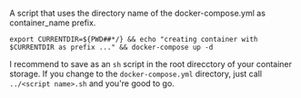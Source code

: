 A script that uses the directory name of the docker-compose.yml as container_name prefix.
```
export CURRENTDIR=${PWD##*/} && echo "creating container with $CURRENTDIR as prefix ..." && docker-compose up -d
```
I recommend to save as an `sh` script in the root direcctory of your container storage. If you change to the `docker-compose.yml` directory, just call `../<script name>.sh` and you're good to go.
